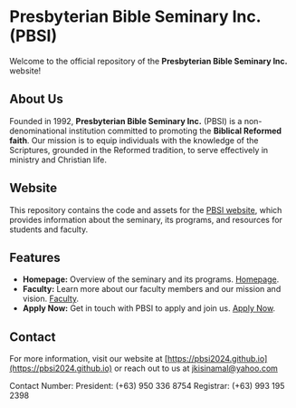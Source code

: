 # Presbyterian Bible Seminary Inc. (PBSI)

Welcome to the official repository of the **Presbyterian Bible Seminary Inc.** website!

## About Us

Founded in 1992, **Presbyterian Bible Seminary Inc.** (PBSI) is a non-denominational institution committed to promoting the **Biblical Reformed faith**. Our mission is to equip individuals with the knowledge of the Scriptures, grounded in the Reformed tradition, to serve effectively in ministry and Christian life.

## Website

This repository contains the code and assets for the [PBSI website](https://pbsi2024.github.io), which provides information about the seminary, its programs, and resources for students and faculty.

## Features

- **Homepage:** Overview of the seminary and its programs. [Homepage](https://pbsi2024.github.io/index.html).
- **Faculty:** Learn more about our faculty members and our mission and vision. [Faculty](https://pbsi2024.github.io/html/faculty.html).
- **Apply Now:** Get in touch with PBSI to apply and join us. [Apply Now](https://pbsi2024.github.io/html/apply.html).

## Contact

For more information, visit our website at [https://pbsi2024.github.io](https://pbsi2024.github.io) or reach out to us at jkisinamal@yahoo.com

Contact Number:
President: (+63) 950 336 8754
Registrar: (+63) 993 195 2398

